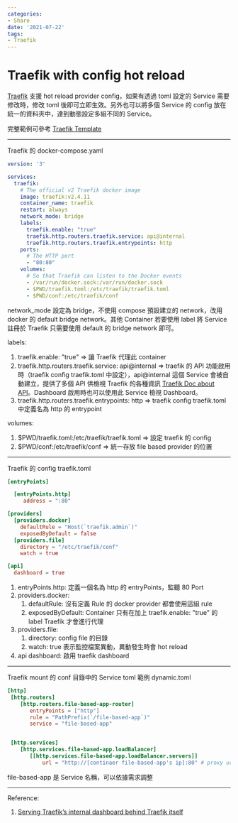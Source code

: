 ```yaml
---
categories:
- Share
date: '2021-07-22'
tags:
- Traefik
---
```


# Traefik with config hot reload

[Traefik](https://github.com/traefik/traefik) 支援 hot reload provider config，如果有透過 toml 設定的 Service 需要修改時，修改 toml 後即可立即生效。另外也可以將多個 Service 的 config 放在統一的資料夾中，達到動態設定多組不同的 Service。

完整範例可參考 [Traefik Template](https://github.com/Blueswen/traefik-template)

---

Traefik 的 docker-compose.yaml

```yaml
version: '3'

services:
  traefik:
    # The official v2 Traefik docker image
    image: traefik:v2.4.11
    container_name: traefik
    restart: always
    network_mode: bridge
    labels:
      traefik.enable: "true"
      traefik.http.routers.traefik.service: api@internal
      traefik.http.routers.traefik.entrypoints: http
    ports:
      # The HTTP port
      - "80:80"
    volumes:
      # So that Traefik can listen to the Docker events
      - /var/run/docker.sock:/var/run/docker.sock
      - $PWD/traefik.toml:/etc/traefik/traefik.toml
      - $PWD/conf:/etc/traefik/conf    
```

network_mode 設定為 bridge，不使用 compose 預設建立的 network，改用 docker 的 default bridge network。其他 Container 若要使用 label 將 Service 註冊於 Traefik 只需要使用 default 的 bridge network 即可。

labels:

1. traefik.enable: "true" => 讓 Traefik 代理此 container
2. traefik.http.routers.traefik.service: api@internal => traefik 的 API 功能啟用時（traefik config traefik.toml 中設定），api@internal 這個 Service 會被自動建立，提供了多個 API 供檢視 Traefik 的各種資訊 [Traefik Doc about API](https://doc.traefik.io/traefik/operations/api/#configuration)。Dashboard 啟用時也可以使用此 Service 檢視 Dashboard。
3. traefik.http.routers.traefik.entrypoints: http => traefik config traefik.toml 中定義名為 http 的 entrypoint

volumes:

1. $PWD/traefik.toml:/etc/traefik/traefik.toml => 設定 traefik 的 config
2. $PWD/conf:/etc/traefik/conf => 統一存放 file based provider 的位置

---

Traefik 的 config traefik.toml

```toml
[entryPoints]

  [entryPoints.http]
     address = ":80"

[providers]
  [providers.docker]
    defaultRule = "Host(`traefik.admin`)"
    exposedByDefault = false
  [providers.file]
    directory = "/etc/traefik/conf"
    watch = true

[api]
  dashboard = true
```

1. entryPoints.http: 定義一個名為 http 的 entryPoints，監聽 80 Port
2. providers.docker:
   1. defaultRule: 沒有定義 Rule 的 docker provider 都會使用這組 rule
   2. exposedByDefault: Container 只有在加上 traefik.enable: "true" 的 label Traefik 才會進行代理
3. providers.file:
   1. directory: config file 的目錄
   2. watch: true 表示監控檔案異動，異動發生時會 hot reload
4. api dashboard: 啟用 traefik dashboard

---

Traefik mount 的 conf 目錄中的 Service toml 範例 dynamic.toml

```toml
[http]
 [http.routers]
    [http.routers.file-based-app-router]
       entryPoints = ["http"]
       rule = "PathPrefix(`/file-based-app`)"
       service = "file-based-app"


 [http.services]
    [http.services.file-based-app.loadBalancer]
       [[http.services.file-based-app.loadBalancer.servers]]
           url = "http://[continaer file-based-app's ip]:80" # proxy url 須依實際位置調整
```

file-based-app 是 Service 名稱，可以依據需求調整

---

Reference:

1. [Serving Traefik’s internal dashboard behind Traefik itself](https://community.containo.us/t/serving-traefiks-internal-dashboard-behind-traefik-itself/3457/7)